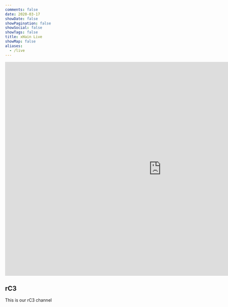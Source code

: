 ```yaml
---
comments: false
date: 2020-03-17
showDate: false
showPagination: false
showSocial: false
showTags: false
title: xHain Live
showMap: false
aliases:
  - /live
---
```


<iframe src="https://streaming.test.c3voc.de/rc3/xhain" width="1024" height="700" frameborder="none" allowfullscreen="allowfullscreen" seamless="seamless" scrolling="no"></iframe> 

## rC3

This is our rC3 channel
